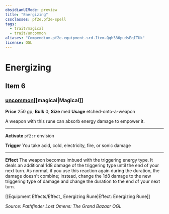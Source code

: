 ```yaml
---
obsidianUIMode: preview
title: "Energizing"
cssclasses: pf2e,pf2e-spell
tags:
  - trait/magical
  - trait/uncommon
aliases: "Compendium.pf2e.equipment-srd.Item.Qqh586pudsEqITUk"
license: OGL
---
```

# Energizing
## Item 6
### [uncommon](uncommon.md "Uncommon Rarity Trait")[[magical|Magical]]


**Price** 250 gp; 
**Bulk** 0; **Size** med
**Usage** etched-onto-a-weapon

A weapon with this rune can absorb energy damage to empower it.

* * *

**Activate** `pf2:r` envision

**Trigger** You take acid, cold, electricity, fire, or sonic damage

* * *

**Effect** The weapon becomes imbued with the triggering energy type. It deals an additional 1d8 damage of the triggering type until the end of your next turn. As normal, if you use this reaction again during the duration, the damage doesn't combine; instead, change the 1d8 damage to the new triggering type of damage and change the duration to the end of your next turn.

[[Equipment Effects/Effect_ Energizing Rune|Effect: Energizing Rune]]

*Source: Pathfinder Lost Omens: The Grand Bazaar*
*OGL*